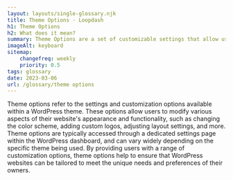 ```yaml
--- 
layout: layouts/single-glossary.njk
title: Theme Options - Loopdash
h1: Theme Options
h2: What does it mean?
summary: Theme Options are a set of customizable settings that allow users to modify the appearance and functionality of a WordPress theme without having to modify the code.
imageAlt: keyboard
sitemap:
	changefreq: weekly
	priority: 0.5
tags: glossary
date: 2023-03-06
url: /glossary/theme options
---
```


Theme options refer to the settings and customization options available within a WordPress theme. These options allow users to modify various aspects of their website's appearance and functionality, such as changing the color scheme, adding custom logos, adjusting layout settings, and more. Theme options are typically accessed through a dedicated settings page within the WordPress dashboard, and can vary widely depending on the specific theme being used. By providing users with a range of customization options, theme options help to ensure that WordPress websites can be tailored to meet the unique needs and preferences of their owners.
